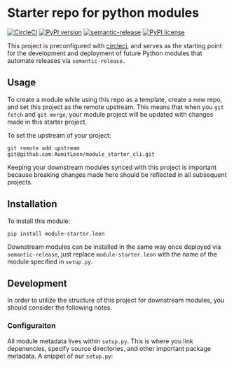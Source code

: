 # Starter repo for python modules
[![CircleCI](https://circleci.com/gh/AumitLeon/module_starter_cli.svg?style=svg)](https://circleci.com/gh/AumitLeon/module_starter_cli) [![PyPI version](https://badge.fury.io/py/module-starter.leon.svg)](https://badge.fury.io/py/module-starter.leon)
[![semantic-release](https://img.shields.io/badge/%20%20%F0%9F%93%A6%F0%9F%9A%80-semantic--release-e10079.svg)](https://github.com/semantic-release/semantic-release)
[![PyPI license](https://img.shields.io/pypi/l/ansicolortags.svg)](https://pypi.python.org/pypi/ansicolortags/)

This project is preconfigured with [circleci](https://circleci.com/), and serves as the starting point for the development and deployment of future Python modules that automate releases via `semantic-release.`

## Usage
To create a module while using this repo as a template, create a new repo, and set this project as the remote upstream. This means that when you `git fetch` and `git merge`, your module project will be updated with changes made in this starter project. 

To set the upstream of your project: 
```
git remote add upstream git@github.com:AumitLeon/module_starter_cli.git
```

Keeping your downstream modules synced with this project is important because breaking changes made here should be reflected in all subsequent projects.

## Installation
To install this module:
```
pip install module-starter.leon
```
Downstream modules can be installed in the same way once deployed via `semantic-release`, just replace `module-starter.leon` with the name of the module specified in `setup.py`.

## Development
In order to utilize the structure of this project for downstream modules, you should consider the following notes.

### Configuraiton
All module metadata lives within `setup.py`. This is where you link depenencies, specify source directories, and other important package metadata. A snippet of our `setup.py`:
```python

```